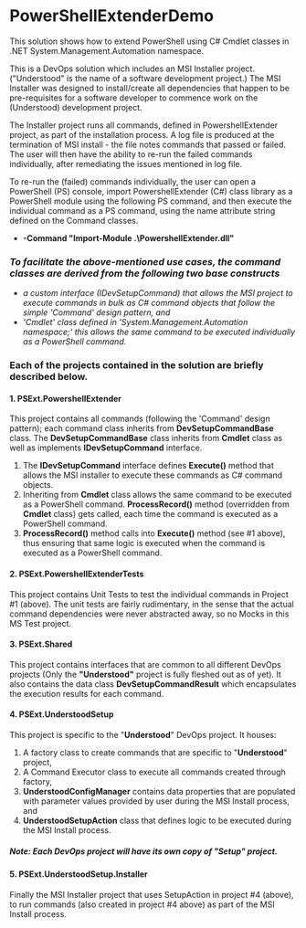 # PowerShellExtenderDemo

This solution shows how to extend PowerShell using C# Cmdlet classes in .NET System.Management.Automation namespace.

This is a DevOps solution which includes an MSI Installer project. ("Understood" is the name of a software development project.) The MSI Installer was designed to install/create all dependencies that happen to be pre-requisites for a software developer to commence work on the (Understood) development project. 

The Installer project runs all commands, defined in PowershellExtender project, as part of the installation process. A log file is produced at the termination of MSI install - the file notes commands that passed or failed. The user will then have the ability to re-run the failed commands individually, after remediating the issues mentioned in log file. 

To re-run the (failed) commands individually, the user can open a PowerShell (PS) console, import PowershellExtender (C#) class library as a PowerShell module using the following PS command, and then execute the individual command as a PS command, using the name attribute string defined on the Command classes.

* __-Command "Import-Module .\PowershellExtender.dll"__

### *To facilitate the above-mentioned use cases, the command classes are derived from the following two base constructs*
* *a custom interface (IDevSetupCommand) that allows the MSI project to execute commands in bulk as C# command objects that follow the simple 'Command' design pattern, and*
* *'Cmdlet' class defined in 'System.Management.Automation namespace;' this allows the same command to be executed individually as a PowerShell command.*

### Each of the projects contained in the solution are briefly described below.

#### 1. PSExt.PowershellExtender
This project contains all commands (following the 'Command' design pattern); each command class inherits from __DevSetupCommandBase__ class. The __DevSetupCommandBase__ class inherits from __Cmdlet__ class as well as implements __IDevSetupCommand__ interface.

1. The __IDevSetupCommand__ interface defines __Execute()__ method that allows the MSI installer to execute these commands as C# command objects.
2. Inheriting from __Cmdlet__ class allows the same command to be executed as a PowerShell command. __ProcessRecord()__ method (overridden from __Cmdlet__ class) gets called, each time the command is executed as a PowerShell command.
3. __ProcessRecord()__ method calls into __Execute()__ method (see #1 above), thus ensuring that same logic is executed when the command is executed as a PowerShell command.

#### 2. PSExt.PowershellExtenderTests
This project contains Unit Tests to test the individual commands in Project #1 (above). The unit tests are fairly rudimentary, in the sense that the actual command dependencies were never abstracted away, so no Mocks in this MS Test project.

#### 3. PSExt.Shared
This project contains interfaces that are common to all different DevOps projects (Only the __"Understood"__ project is fully fleshed out as of yet).
It also contains the data class __DevSetupCommandResult__ which encapsulates the execution results for each command.

#### 4. PSExt.UnderstoodSetup
This project is specific to the "__Understood__" DevOps project. It houses:
1. A factory class to create commands that are specific to "__Understood__" project,
2. A Command Executor class to execute all commands created through factory,
3. __UnderstoodConfigManager__ contains data properties that are populated with parameter values provided by user during the MSI Install process, and
4. __UnderstoodSetupAction__ class that defines logic to be executed during the MSI Install process.

##### Note: Each DevOps project will have its own copy of "Setup" project.

#### 5. PSExt.UnderstoodSetup.Installer
Finally the MSI Installer project that uses SetupAction in project #4 (above), to run commands (also created in project #4 above) as part of the MSI Install process.

